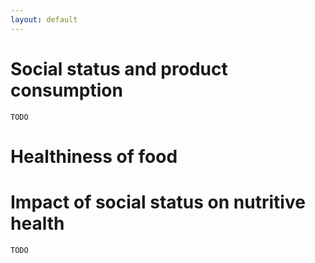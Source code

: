 ```yaml
---
layout: default
---
```


# Social status and product consumption

```TODO```

# Healthiness of food

<div id="top_ingredients"></div>

<div id="products_ingredients"></div>

<div id="correlation_ingredients"></div>

# Impact of social status on nutritive health

```TODO```